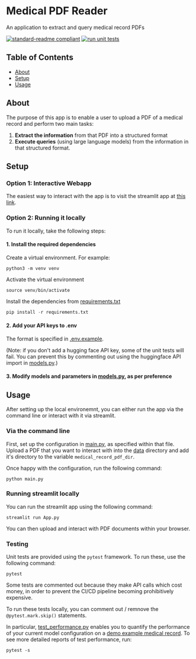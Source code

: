 # Medical PDF Reader
An application to extract and query medical record PDFs

[![standard-readme compliant](https://img.shields.io/badge/readme%20style-standard-brightgreen.svg?style=flat-square)](https://github.com/RichardLitt/standard-readme) [![run unit tests](https://github.com/chris-lovejoy/medical-pdf-reader/actions/workflows/run_pytests.yml/badge.svg)](https://github.com/chris-lovejoy/medical-pdf-reader/actions/workflows/run_pytests.yml)


## Table of Contents

- [About](#about)
- [Setup](#setup)
- [Usage](#usage)


## About
The purpose of this app is to enable a user to upload a PDF of a medical record and perform two main tasks:
1. **Extract the information** from that PDF into a structured format
2. **Execute queries** (using large language models) from the information in that structured format.


## Setup

### Option 1: Interactive Webapp
The easiest way to interact with the app is to visit the streamlit app at [this link](https://medical-pdf-reader.streamlit.app/).


### Option 2: Running it locally
To run it locally, take the following steps:

#### 1. Install the required dependencies

Create a virtual environment. For example:
```
python3 -m venv venv
```

Activate the virtual environment
```
source venv/bin/activate
```

Install the dependencies from [requirements.txt](./requirements.txt)
```python
pip install -r requirements.txt
```


#### 2. Add your API keys to .env
The format is specified in [.env.example](.env.example).

(Note: if you don't add a hugging face API key, some of the unit tests will fail. You can prevent this by commenting out using the huggingface API import in [models.py](./src/models.py).)


#### 3. Modify models and parameters in [models.py](./src/models.py), as per preference

<!-- TODO: consider adding a new config.py file with other considerations -->



## Usage

After setting up the local environemnt, you can either run the app via the command line or interact with it via streamlit.


### Via the command line

First, set up the configuration in [main.py](./main.py), as specified within that file. Upload a PDF that you want to interact with into the [data](./data/) directory and add it's directory to the variable `medical_record_pdf_dir`.

Once happy with the configuration, run the following command:
```
python main.py
```

### Running streamlit locally

You can run the streamlit app using the following command:
```
streamlit run App.py
```

You can then upload and interact with PDF documents within your browser.


### Testing

Unit tests are provided using the `pytest` framework. To run these, use the following command:

```
pytest
```

Some tests are commented out because they make API calls which cost money, in order to prevent the CI/CD pipeline becoming prohibitively expensive.

To run these tests locally, you can comment out / remnove the `@pytest.mark.skip()` statements.

In particular, [test_performance.py](./tests/test_performance.py) enables you to quantify the performance of your current model configuration on a [demo example medical record](./data/medical-record.pdf). To see more detailed reports of test performance, run:
```
pytest -s
```
